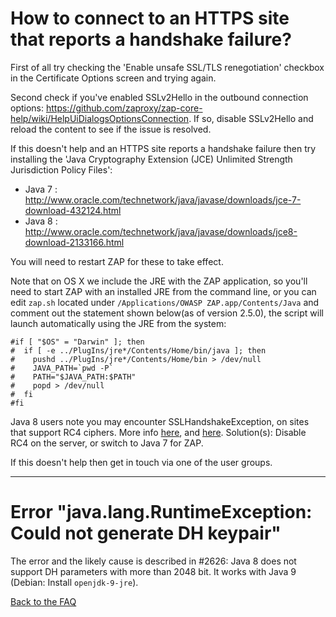 # How to connect to an HTTPS site that reports a handshake failure?

First of all try checking the 'Enable unsafe SSL/TLS renegotiation' checkbox in the Certificate Options screen and trying again.

Second check if you've enabled SSLv2Hello in the outbound connection options: https://github.com/zaproxy/zap-core-help/wiki/HelpUiDialogsOptionsConnection. If so, disable SSLv2Hello and reload the content to see if the issue is resolved.

If this doesn't help and an HTTPS site reports a handshake failure then try installing the 'Java Cryptography Extension (JCE) Unlimited Strength Jurisdiction Policy Files':

* Java 7 : http://www.oracle.com/technetwork/java/javase/downloads/jce-7-download-432124.html
* Java 8 : http://www.oracle.com/technetwork/java/javase/downloads/jce8-download-2133166.html

You will need to restart ZAP for these to take effect.

Note that on OS X we include the JRE with the ZAP application, so you'll need to start ZAP with an installed JRE from the command line, or you can edit `zap.sh` located under `/Applications/OWASP ZAP.app/Contents/Java` and comment out the statement shown below(as of version 2.5.0), the script will launch automatically using the JRE from the system:

```
#if [ "$OS" = "Darwin" ]; then
#  if [ -e ../PlugIns/jre*/Contents/Home/bin/java ]; then
#    pushd ../PlugIns/jre*/Contents/Home/bin > /dev/null
#    JAVA_PATH=`pwd -P`
#    PATH="$JAVA_PATH:$PATH"
#    popd > /dev/null
#  fi
#fi
```

Java 8 users note you may encounter SSLHandshakeException, on sites that support RC4 ciphers. More info [here](https://github.com/zaproxy/zaproxy/issues/1892#issuecomment-139906996), and [here](http://stackoverflow.com/questions/32009083/javax-net-ssl-sslhandshakeexception-handshake-failure-when-using-jmeter-with-ss). Solution(s): Disable RC4 on the server, or switch to Java 7 for ZAP.

If this doesn't help then get in touch via one of the user groups.


---

# Error "java.lang.RuntimeException: Could not generate DH keypair"

The error and the likely cause is described in #2626: Java 8 does not support DH parameters with more than 2048 bit. It works with Java 9 (Debian: Install `openjdk-9-jre`).

[Back to the FAQ](FAQtoplevel)